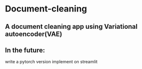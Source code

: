# Document-cleaning
## A document cleaning app using Variational autoencoder(VAE)

## In the future:
write a pytorch version
implement on streamlit
